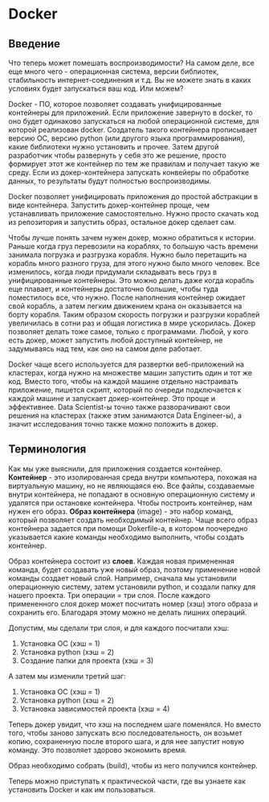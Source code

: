 # Docker

## Введение

Что теперь может помешать воспроизводимости? На самом деле, все еще много чего - операционная система, версии библиотек, стабильность интернет-соединения и т.д. Вы не можете знать в каких условиях будет запускаться ваш код. Или можем?

Docker - ПО, которое позволяет создавать унифицированные контейнеры для приложений. Если приложение завернуто в docker, то оно будет одинаково запускаться на любой операционной системе, для которой реализован docker. Создатель такого контейнера прописывает версию ОС, версию python (или другого языка программирования), какие библиотеки нужно установить и прочее. Затем другой разработчик чтобы развернуть у себя это же решение, просто формирует этот же контейнер по тем же правилам и получает такую же среду. Если из докер-контейнера запускать конвейеры по обработке данных, то результаты будут полностью воспроизводимы.

Docker позволяет унифицировать приложения до простой абстракции в виде контейнера. Запустить докер-контейнер проще, чем устанавливать приложение самостоятельно. Нужно просто скачать код из репозитория и запустить образ, остальное докер сделает сам.

Чтобы лучше понять зачем нужен докер, можно обратиться к истории. Раньше когда груз перевозили на кораблях, то большую часть времени занимала погрузка и разгрузка корабля. Нужно было перетащить на корабль много разного груза, для этого нужно было много человек. Все изменилось, когда люди придумали складывать весь груз в унифицированные контейнеры. Это можно делать даже когда корабль еще плавает, и контейнеры достаточно большие, чтобы туда поместилось все, что нужно. После наполнения контейнер ожидает свой корабль, а затем легким движением крана он оказывается на борту корабля. Таким образом скорость погрузки и разгрузки кораблей увеличилась в сотни раз и общая логистика в мире ускорилась. Докер позволяет делать тоже самое, только с программами. Любой, у кого есть докер, может запустить любой доступный контейнер, не задумываясь над тем, как оно на самом деле работает.

Docker чаще всего используется для развертки веб-приложений на кластерах, когда нужно на множестве машин запустить один и тот же код. Вместо того, чтобы на каждой машине отдельно настраивать приложение, пишется скрипт, который по очереди подключается к каждой машине и запускает докер-контейнер. Это проще и эффективнее. Data Scientist-ы точно также разворачивают свои решения на кластерах (также этим занимаются Data Engineer-ы), а значит исследования точно также можно положить в докер.

## Терминология

Как мы уже выяснили, для приложения создается контейнер. **Контейнер** - это изолированная среда внутри компьютера, похожая на виртуальную машину, но не являющаяся ею. Все файлы, создаваемые внутри контейнера, не попадают в основную операционную систему и удалятся при остановке контейнера. Чтобы построить контейнер, нам нужен его образ. **Образ контейнера** (image) - это набор команд, который позволяет создать необходимый контейнер. Чаще всего образ контейнера задается при помощи Dokerfile-а, в котором поочередно указывается какие команды необходимо выполнить, чтобы создать контейнер.

Образ контейнера состоит из **слоев**. Каждая новая примененная команда, будет создавать уже новый образ, поэтому применение новой команды создает новый слой. Например, сначала мы установили операционную систему, затем установили python, и создали папку для нашего проекта. Три операции = три слоя. После каждого примененного слоя докер может посчитать номер (хэш) этого образа и сохранить его. Благодаря этому можно не делать лишних операций.

Допустим, мы сделали три слоя, и для каждого посчитали хэш:

1. Установка ОС (хэш = 1)
2. Установка python (хэш = 2)
3. Создание папки для проекта (хэш = 3)

А затем мы изменили третий шаг:

1. Установка ОС (хэш = 1)
2. Установка python (хэш = 2)
3. Установка зависимостей проекта (хэш = 4)

Теперь докер увидит, что хэш на последнем шаге поменялся. Но вместо того, чтобы заново запускать всю последовательность, он возьмет копию, сохраненную после второго шага, и для нее запустит новую команду. Это позволяет здорово экономить время.

Образ необходимо собрать (build), чтобы из него получился контейнер.

Теперь можно приступать к практической части, где вы узнаете как установить Docker и как им пользоваться.
